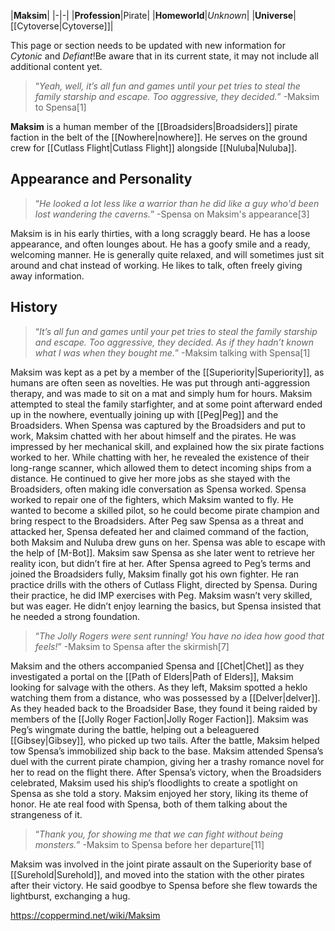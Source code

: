 |**Maksim**|
|-|-|
|**Profession**|Pirate|
|**Homeworld**|*Unknown*|
|**Universe**|[[Cytoverse\|Cytoverse]]|

This page or section needs to be updated with new information for *Cytonic* and *Defiant*!Be aware that in its current state, it may not include all additional content yet.

>“*Yeah, well, it’s all fun and games until your pet tries to steal the family starship and escape. Too aggressive, they decided.*”
\-Maksim to Spensa[1]


**Maksim** is a human member of the [[Broadsiders\|Broadsiders]] pirate faction in the belt of the [[Nowhere\|nowhere]]. He serves on the ground crew for [[Cutlass Flight\|Cutlass Flight]] alongside [[Nuluba\|Nuluba]].

## Appearance and Personality
>“*He looked a lot less like a warrior than he did like a guy who'd been lost wandering the caverns.*”
\-Spensa on Maksim's appearance[3]


Maksim is in his early thirties, with a long scraggly beard. He has a loose appearance, and often lounges about. He has a goofy smile and a ready, welcoming manner. He is generally quite relaxed, and will sometimes just sit around and chat instead of working. He likes to talk, often freely giving away information.

## History
>“*It’s all fun and games until your pet tries to steal the family starship and escape. Too aggressive, they decided. As if they hadn’t known what I was when they bought me.*”
\-Maksim talking with Spensa[1]


Maksim was kept as a pet by a member of the [[Superiority\|Superiority]], as humans are often seen as novelties. He was put through anti-aggression therapy, and was made to sit on a mat and simply hum for hours. Maksim attempted to steal the family starfighter, and at some point afterward ended up in the nowhere, eventually joining up with [[Peg\|Peg]] and the Broadsiders. When Spensa was captured by the Broadsiders and put to work, Maksim chatted with her about himself and the pirates. He was impressed by her mechanical skill, and explained how the six pirate factions worked to her. While chatting with her, he revealed the existence of their long-range scanner, which allowed them to detect incoming ships from a distance. He continued to give her more jobs as she stayed with the Broadsiders, often making idle conversation as Spensa worked. Spensa worked to repair one of the fighters, which Maksim wanted to fly. He wanted to become a skilled pilot, so he could become pirate champion and bring respect to the Broadsiders.
After Peg saw Spensa as a threat and attacked her, Spensa defeated her and claimed command of the faction, both Maksim and Nuluba drew guns on her. Spensa was able to escape with the help of [M-Bot]]. Maksim saw Spensa as she later went to retrieve her reality icon, but didn’t fire at her. After Spensa agreed to Peg’s terms and joined the Broadsiders fully, Maksim finally got his own fighter. He ran practice drills with the others of Cutlass Flight, directed by Spensa. During their practice, he did IMP exercises with Peg. Maksim wasn’t very skilled, but was eager. He didn’t enjoy learning the basics, but Spensa insisted that he needed a strong foundation.

>“*The Jolly Rogers were sent running! You have no idea how good that feels!*”
\-Maksim to Spensa after the skirmish[7]

Maksim and the others accompanied Spensa and [[Chet\|Chet]] as they investigated a portal on the [[Path of Elders\|Path of Elders]], Maksim looking for salvage with the others. As they left, Maksim spotted a heklo watching them from a distance, who was possessed by a [[Delver\|delver]]. As they headed back to the Broadsider Base, they found it being raided by members of the [[Jolly Roger Faction\|Jolly Roger Faction]]. Maksim was Peg’s wingmate during the battle, helping out a beleaguered [[Gibsey\|Gibsey]], who picked up two tails. After the battle, Maksim helped tow Spensa’s immobilized ship back to the base. Maksim attended Spensa’s duel with the current pirate champion, giving her a trashy romance novel for her to read on the flight there. After Spensa’s victory, when the Broadsiders celebrated, Maksim used his ship’s floodlights to create a spotlight on Spensa as she told a story. Maksim enjoyed her story, liking its theme of honor. He ate real food with Spensa, both of them talking about the strangeness of it.

>“*Thank you, for showing me that we can fight without being monsters.*”
\-Maksim to Spensa before her departure[11]

Maksim was involved in the joint pirate assault on the Superiority base of [[Surehold\|Surehold]], and moved into the station with the other pirates after their victory. He said goodbye to Spensa before she flew towards the lightburst, exchanging a hug.




https://coppermind.net/wiki/Maksim